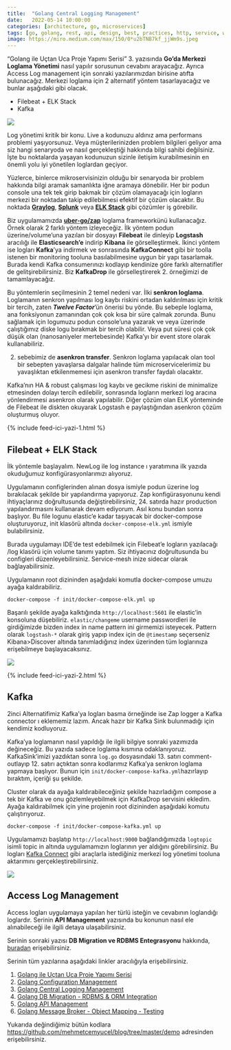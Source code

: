 ```yaml
---
title:  "Golang Central Logging Management"
date:   2022-05-14 10:00:00
categories: [architecture, go, microservices]
tags: [go, golang, rest, api, design, best, practices, http, service, web service, design, tasarım, java, spring boot, mikroservis, microservice, kubernetes,  türkçe, yazılım, blog, blogger, nedir, örnek, nasıl yapılır, mehmet cem yücel]
image: https://miro.medium.com/max/150/0*u2bTNB7kf_jjWm9s.jpeg
---
```


“Golang ile Uçtan Uca Proje Yapımı Serisi” 3. yazısında  **Go’da Merkezi Loglama Yönetimi**  nasıl yapılır sorusunun cevabını arayacağız. Ayrıca Access Log management için sonraki yazılarımızdan birisine atıfta bulunacağız. Merkezi loglama için 2 alternatif yöntem tasarlayacağız ve bunlar aşağıdaki gibi olacak.

-   Filebeat + ELK Stack
-   Kafka

![](https://miro.medium.com/max/1400/0*u2bTNB7kf_jjWm9s.jpeg)


Log yönetimi kritik bir konu. Live a kodunuzu aldınız ama performans problemi yaşıyorsunuz. Veya müşterilerinizden problem bilgileri geliyor ama siz hangi senaryoda ve nasıl gerçekleştiği hakkında bilgi sahibi değilsiniz. İşte bu noktalarda yaşayan kodunuzun sizinle iletişim kurabilmesinin en önemli yolu iyi yönetilen loglardan geçiyor.

Yüzlerce, binlerce mikroservisinizin olduğu bir senaryoda bir problem hakkında bilgi aramak samanlıkta iğne aramaya dönebilir. Her bir podun console una tek tek girip bakmak bir çözüm olamayacağı için logların merkezi bir noktadan takip edilebilmesi efektif bir çözüm olacaktır. Bu noktada  [**Graylog**](https://www.graylog.org/),  [**Splunk**](https://www.splunk.com/)  veya  [**ELK Stack**](https://www.elastic.co/elastic-stack/)  gibi çözümler iş görebilir.

Biz uygulamamızda  [**uber-go/zap**](https://github.com/uber-go/zap)  loglama frameworkünü kullanacağız. Örnek olarak 2 farklı yöntem izleyeceğiz. İlk yöntem podun üzerine/volume’una yazılan bir dosyayı  **Filebeat** ile dinleyip  **Logstash** aracılığı ile  **Elasticsearch’e** indirip  **Kibana** ile görselleştirmek. İkinci yöntem ise logları  **Kafka**’ya indirmek ve sonrasında  **KafkaConnect** gibi bir toolla istenen bir monitoring tooluna basılabilmesine uygun bir yapı tasarlamak. Burada kendi Kafka consumerınızı kodlayıp kendinize göre farklı alternatifler de gelitşirebilirsiniz. Biz  **KafkaDrop** ile görselleştirerek 2. örneğimizi de tamamlayacağız.

Bu yöntemlerin seçilmesinin 2 temel nedeni var. İlki  **senkron loglama**. Loglamanın senkron yapılması log kaybı riskini ortadan kaldırılması için kritik bir tercih, zaten  **_Twelve Factor_**’ün önerisi bu yönde. Bu sebeple loglama, ana fonksiyonun zamanından çok çok kısa bir süre çalmak zorunda. Bunu sağlamak için logumuzu podun console’una yazarak ve veya üzerinde çalıştığımız diske logu bırakmak bir tercih olabilir. Veya put süresi çok çok düşük olan (nanosaniyeler mertebesinde) Kafka’yı bir event store olarak kullanabiliriz.

2. sebebimiz de  **asenkron transfer**. Senkron loglama yapılacak olan tool bir sebepten yavaşlarsa dalgalar halinde tüm microservicelerimiz bu yavaşlıktan etkilenmemesi için asenkron transfer faydalı olacaktır.

Kafka’nın HA & robust çalışması log kaybı ve gecikme riskini de minimalize etmesinden dolayı tercih edilebilir, sonrasında logların merkezi log aracına yönlendirmesi asenkron olarak yapılabilir. Diğer çözüm olan ELK yönteminde de Filebeat ile diskten okuyarak Logstash e paylaştığından asenkron çözüm oluşturmuş oluyor.

{% include feed-ici-yazi-1.html %}


## Filebeat + ELK Stack

İlk yöntemle başlayalım. NewLog ile log instance ı yaratımına ilk yazıda okuduğumuz konfigürasyonlarımızı alıyoruz.

<script src="https://gist.github.com/mehmetcemyucel/7c23dc7c9f8ad11d2a6529268690467a.js"></script>

Uygulamanın configlerinden alınan dosya ismiyle podun üzerine log bırakılacak şekilde bir yapılandırma yapıyoruz. Zap konfigürasyonunu kendi ihtiyaçlarınız doğrultusunda değiştirebilirsiniz, 24. satırda hazır production yapılandırmasını kullanarak devam ediyorum. Asıl konu bundan sonra başlıyor. Bu file logunu elastic’e kadar taşıyacak bir docker-compose oluşturuyoruz, init klasörü altında  `docker-compose-elk.yml`  ismiyle bulabilirsiniz.

<script src="https://gist.github.com/mehmetcemyucel/9ab8a10f5b2069dfde73411380480730.js"></script>

Burada uygulamayı IDE’de test edebilmek için Filebeat’e logların yazılacağı /log klasörü için volume tanımı yaptım. Siz ihtiyacınız doğrultusunda bu configleri düzenleyebilirsiniz. Service-mesh inize sidecar olarak bağlayabilirsiniz.

Uygulamanın root dizininden aşağıdaki komutla docker-compose umuzu ayağa kaldırabiliriz.

    docker-compose -f init/docker-compose-elk.yml up

Başarılı şekilde ayağa kalktığında  `http://localhost:5601`  ile elastic’in konsoluna düşebiliriz.  `elastic/changeme`  username passwordleri ile girdiğimizde bizden index in name pattern ini girmemizi isteyecek. Pattern olarak  `logstash-*`  olarak giriş yapıp index için de  `@timestamp`  seçerseniz Kibana>Discover altında tanımladığınız index üzerinden tüm loglarınıza erişebilmeye başlayacaksınız.

![](https://miro.medium.com/max/1400/1*xmicWSxzwtmxkJ_fioQCtQ.png)

{% include feed-ici-yazi-2.html %}

## Kafka

2inci Alternatifimiz Kafka’ya logları basma örneğinde ise Zap logger a Kafka connector ı eklememiz lazım. Ancak hazır bir Kafka Sink bulunmadığı için kendimiz kodluyoruz.

<script 
src="https://gist.github.com/mehmetcemyucel/5419c986c3a5278adf043a8f2e98fb1c.js"></script>

Kafka’ya loglamanın nasıl yapıldığı ile ilgili bilgiye sonraki yazımızda değineceğiz. Bu yazıda sadece loglama kısmına odaklanıyoruz. KafkaSink’imizi yazdıktan sonra  `log.go`  dosyasındaki 13. satırı comment-outlayıp 12. satırı açtıktan sonra kodlarımız Kafka’ya senkron loglama yapmaya başlıyor. Bunun için  `init/docker-compose-kafka.yml`hazırlayıp bıraktım, içeriği şu şekilde.

<script src="https://gist.github.com/mehmetcemyucel/b1bd73d19adbe224b0e709aa2b4864c8.js"></script>

Cluster olarak da ayağa kaldırabileceğiniz şekilde hazırladığım compose a tek bir Kafka ve onu gözlemleyebilmek için KafkaDrop servisini ekledim. Ayağa kaldırabilmek için yine projenin root dizininden aşağıdaki komutu çalıştırıyoruz.

    docker-compose -f init/docker-compose-kafka.yml up

Uygulamamızı başlatıp  `http://localhost:9000`  bağlandığımızda  `logtopic`  isimli topic in altında uygulamamızın loglarının yer aldığını görebilirsiniz. Bu logları  [Kafka Connect](https://docs.confluent.io/platform/current/connect/index.html)  gibi araçlarla istediğiniz merkezi log yönetimi tooluna aktarımını gerçekleştirebilirsiniz.

![](https://miro.medium.com/max/1400/1*LxMPpAoPPuUOrYfbBClOEw.png)

## Access Log Management

Access logları uygulamaya yapılan her türlü isteğin ve cevabının loglandığı loglardır. Serinin  **API Management**  yazısında bu konunun nasıl ele alınabileceği ile ilgili detaya ulaşabilirsiniz.

Serinin sonraki yazısı  **DB Migration ve RDBMS Entegrasyonu**  hakkında,  [buradan](https://mehmetcemyucel.com/2022/golang-db-migration-rdbms-orm-integration)  erişebilirsiniz.

Serinin tüm yazılarına aşağıdaki linkler aracılığıyla erişebilirsiniz.

1. [Golang ile Uçtan Uca Proje Yapımı Serisi](https://mehmetcemyucel.com/2022/go-ile-uctan-uca-proje-yapimi-serisi)
2. [Golang Configuration Management](https://mehmetcemyucel.com/2022/golang-configuration-management)
3. [Golang Central Logging Management](https://mehmetcemyucel.com/2022/golang-central-logging-management)
4. [Golang DB Migration - RDBMS & ORM Integration](https://mehmetcemyucel.com/2022/golang-db-migration-rdbms-orm-integration)
5. [Golang API Management](https://mehmetcemyucel.com/2022/golang-api-management)
6. [Golang Message Broker - Object Mapping - Testing](https://mehmetcemyucel.com/2022/golang-message-broker-object-mapper-testing)

Yukarıda değindiğimiz bütün kodlara https://github.com/mehmetcemyucel/blog/tree/master/demo adresinden erişebilirsiniz.
